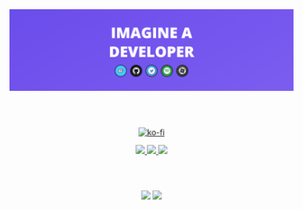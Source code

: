 <div align="center">

  <img src="https://github.com/QVGK/QVGK/blob/main/img/image.png?raw=true"/>
  
  <br/><br/>
  
  [![ko-fi](https://ko-fi.com/img/githubbutton_sm.svg)](https://ko-fi.com/qvgka)
 
  <a href="https://twitter.com/qvgka" relation="noreferrer" target="__blank">
    <img src="https://img.shields.io/badge/Twitter-1DA1F2?style=for-the-badge&logo=twitter&logoColor=white" height="40px"/>
  </a>
  
  <a href="#" relation="noreferrer" target="__blank">
    <img src="https://img.shields.io/badge/qvgk%230618-454FBF?style=for-the-badge&logo=discord&logoColor=white" height="40px"/>
  </a>
  
  <a href="mailto:qv@qvgk.org" relation="noreferrer" target="__blank">
    <img src="https://img.shields.io/badge/eMail-D14836?style=for-the-badge&logo=gmail&logoColor=white" height="40px"/>
  </a>
  
  <br/><br/>
  
  <img src="https://githubstats.qvgk.org/api?username=QVGK&show_icons=true&theme=dark&count_private=true"/>
  
  <img src="https://githubstats.qvgk.org/api/top-langs/?username=QVGK&theme=dark&count_private=true&hide=shell"/>
  
</div>
